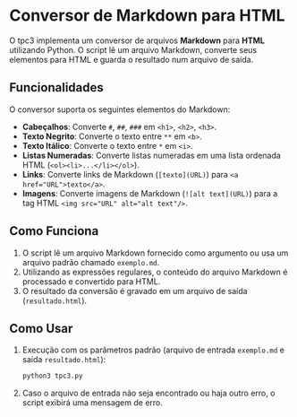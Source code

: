 # Conversor de Markdown para HTML

O tpc3 implementa um conversor de arquivos **Markdown** para **HTML** utilizando Python. O script lê um arquivo Markdown, converte seus elementos para HTML e guarda o resultado num arquivo de saída.

## Funcionalidades

O conversor suporta os seguintes elementos do Markdown:

- **Cabeçalhos**: Converte `#`, `##`, `###` em `<h1>`, `<h2>`, `<h3>`.
- **Texto Negrito**: Converte o texto entre `**` em `<b>`.
- **Texto Itálico**: Converte o texto entre `*` em `<i>`.
- **Listas Numeradas**: Converte listas numeradas em uma lista ordenada HTML (`<ol><li>...</li></ol>`).
- **Links**: Converte links de Markdown (`[texto](URL)`) para `<a href="URL">texto</a>`.
- **Imagens**: Converte imagens de Markdown (`![alt text](URL)`) para a tag HTML `<img src="URL" alt="alt text"/>`.

## Como Funciona

1. O script lê um arquivo Markdown fornecido como argumento ou usa um arquivo padrão chamado `exemplo.md`.
2. Utilizando as expressões regulares, o conteúdo do arquivo Markdown é processado e convertido para HTML.
3. O resultado da conversão é gravado em um arquivo de saída (`resultado.html`).

## Como Usar

1. Execução com os parâmetros padrão (arquivo de entrada `exemplo.md` e saída `resultado.html`):

    ```bash
    python3 tpc3.py
    ```

2. Caso o arquivo de entrada não seja encontrado ou haja outro erro, o script exibirá uma mensagem de erro.
